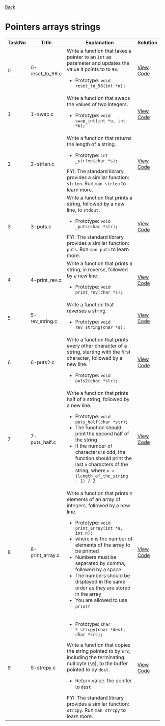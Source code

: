 <a href = "https://github.com/Gtindi/alx-low_level_programming">Back</a>
<h1> Pointers arrays strings </h1>

| TaskNo | Title | Explanation | Solution |
|--------|-------|-------|-------|
| 0 | 0-reset_to_98.c | Write a function that takes a pointer to an `int` as parameter and updates the value it points to to `98`. <ul><li> Prototype: `void reset_to_98(int *n);` </li></ul> | <a href = "https://github.com/Gtindi/alx-low_level_programming/blob/main/0x05-pointers_arrays_strings/0-reset_to_98.c"> View Code </a> |
| 1 | 1-swap.c | Write a function that swaps the values of two integers. <ul><li> Prototype: `void swap_int(int *a, int *b);` </li></ul> | <a href = "https://github.com/Gtindi/alx-low_level_programming/blob/main/0x05-pointers_arrays_strings/1-swap.c"> View Code </a> |
| 2 | 2-strlen.c | Write a function that returns the length of a string. <ul><li> Prototype: `int _strlen(char *s);` </li></ul> FYI: The standard library provides a similar function: `strlen`. Run `man strlen` to learn more. | <a href = "https://github.com/Gtindi/alx-low_level_programming/blob/main/0x05-pointers_arrays_strings/2-strlen.c"> View Code </a> |
| 3 | 3-puts.c | Write a function that prints a string, followed by a new line, to `stdout.` <ul><li> Prototype: `void _puts(char *str);` </li></ul> FYI: The standard library provides a similar function: `puts`. Run `man puts` to learn more. | <a href = "https://github.com/Gtindi/alx-low_level_programming/blob/main/0x05-pointers_arrays_strings/3-puts.c"> View Code </a> |
| 4 | 4-print_rev.c | Write a function that prints a string, in reverse, followed by a new line. <ul><li> Prototype: `void print_rev(char *s);` </li></ul> | <a href = "https://github.com/Gtindi/alx-low_level_programming/blob/main/0x05-pointers_arrays_strings/4-print_rev.c"> View Code </a> | 
| 5 | 5-rev_string.c | Write a function that reverses a string. <ul><li> Prototype: `void rev_string(char *s);` </li></ul> | <a href = "https://github.com/Gtindi/alx-low_level_programming/blob/main/0x05-pointers_arrays_strings/5-rev_string.c"> View Code </a> |
| 6 | 6-puts2.c | Write a function that prints every other character of a string, starting with the first character, followed by a new line. <ul><li> Prototype: `void puts2(char *str);` </li></ul> | <a href = "https://github.com/Gtindi/alx-low_level_programming/blob/main/0x05-pointers_arrays_strings/6-puts2.c"> View Code </a> |
| 7 | 7-puts_half.c | Write a function that prints half of a string, followed by a new line. <ul><li> Prototype: `void puts_half(char *str);` </li><li> The function should print the second half of the string </li><li> If the number of characters is odd, the function should print the last `n` characters of the string, where `n = (length_of_the_string - 1) / 2` </li></ul> | <a href = "https://github.com/Gtindi/alx-low_level_programming/blob/main/0x05-pointers_arrays_strings/7-puts_half.c"> View Code </a> |
| 8 | 8-print_array.c | Write a function that prints n elements of an array of integers, followed by a new line. <ul><li> Prototype: `void print_array(int *a, int n);` </li><li> where `n` is the number of elements of the array to be printed </li><li> Numbers must be separated by comma, followed by a space </li><li> The numbers should be displayed in the same order as they are stored in the array </li><li> You are allowed to use `printf` </li></ul> | <a href = "https://github.com/Gtindi/alx-low_level_programming/blob/main/0x05-pointers_arrays_strings/8-print_array.c"> View Code </a> |
| 9 | 9-strcpy.c | <ul><li> Prototype: `char *_strcpy(char *dest, char *src);` </li></ul> Write a function that copies the string pointed to by `src`, including the terminating null byte (`\0`), to the buffer pointed to by `dest`. <ul><li> Return value: the pointer to `dest` </li></ul> FYI: The standard library provides a similar function: `strcpy`. Run `man strcpy` to learn more.| <a href = "https://github.com/Gtindi/alx-low_level_programming/blob/main/0x05-pointers_arrays_strings/9-strcpy.c"> View Code </a> |
